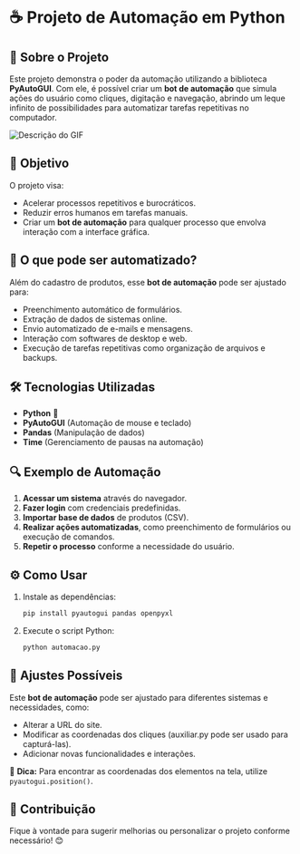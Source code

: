# ☕  Projeto de Automação em Python

## 📌 Sobre o Projeto

Este projeto demonstra o poder da automação utilizando a biblioteca **PyAutoGUI**. Com ele, é possível criar um **bot de automação** que simula ações do usuário como cliques, digitação e navegação, abrindo um leque infinito de possibilidades para automatizar tarefas repetitivas no computador.

![Descrição do GIF](https://s7.ezgif.com/tmp/ezgif-76cd7e9a95775a.gif)


## 🎯 Objetivo

O projeto visa:

- Acelerar processos repetitivos e burocráticos.
- Reduzir erros humanos em tarefas manuais.
- Criar um **bot de automação** para qualquer processo que envolva interação com a interface gráfica.

## 🚀 O que pode ser automatizado?

Além do cadastro de produtos, esse **bot de automação** pode ser ajustado para:

- Preenchimento automático de formulários.
- Extração de dados de sistemas online.
- Envio automatizado de e-mails e mensagens.
- Interação com softwares de desktop e web.
- Execução de tarefas repetitivas como organização de arquivos e backups.

## 🛠 Tecnologias Utilizadas

- **Python** 🐍
- **PyAutoGUI** (Automação de mouse e teclado)
- **Pandas** (Manipulação de dados)
- **Time** (Gerenciamento de pausas na automação)

## 🔍 Exemplo de Automação

1. **Acessar um sistema** através do navegador.
2. **Fazer login** com credenciais predefinidas.
3. **Importar base de dados** de produtos (CSV).
4. **Realizar ações automatizadas**, como preenchimento de formulários ou execução de comandos.
5. **Repetir o processo** conforme a necessidade do usuário.

## ⚙️ Como Usar

1. Instale as dependências:
   ```sh
   pip install pyautogui pandas openpyxl
   ```
2. Execute o script Python:
   ```sh
   python automacao.py
   ```

## 🔧 Ajustes Possíveis

Este **bot de automação** pode ser ajustado para diferentes sistemas e necessidades, como:

- Alterar a URL do site.
- Modificar as coordenadas dos cliques (auxiliar.py pode ser usado para capturá-las).
- Adicionar novas funcionalidades e interações.

📢 **Dica:** Para encontrar as coordenadas dos elementos na tela, utilize `pyautogui.position()`.

## 📩 Contribuição

Fique à vontade para sugerir melhorias ou personalizar o projeto conforme necessário! 😊

